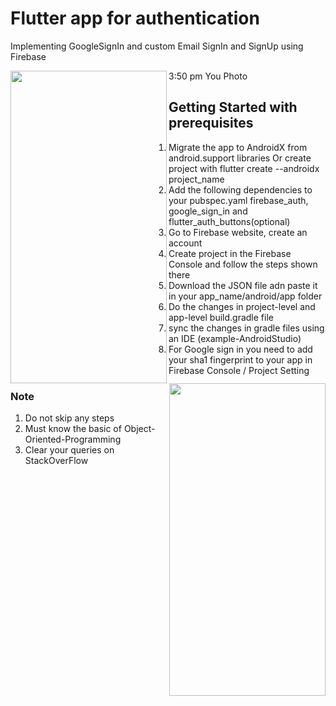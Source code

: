 # Flutter app for authentication 

Implementing GoogleSignIn and custom Email SignIn and SignUp using Firebase

<img align="left" width="250" height="500" src="https://user-images.githubusercontent.com/45196516/66695800-2db3cc00-ece3-11e9-91af-22db8a9ff910.png">
<img align="right" width="250" height="500" src="https://user-images.githubusercontent.com/45196516/66695635-ae71c880-ece1-11e9-943a-08a9f38a51b5.png">



3:50 pm
You
Photo

## Getting Started with prerequisites

1. Migrate the app to AndroidX from android.support libraries
    Or create project with flutter create --androidx project_name
2. Add the following dependencies to your pubspec.yaml
    firebase_auth, google_sign_in and flutter_auth_buttons(optional)
3. Go to Firebase website, create an account
4. Create project in the Firebase Console and follow the steps shown there
5. Download the JSON file adn paste it in your app_name/android/app folder
6. Do the changes in project-level and app-level build.gradle file
7. sync the changes in gradle files using an IDE (example-AndroidStudio)
8. For Google sign in you need to add your sha1 fingerprint to your app in Firebase Console / Project Setting

### Note

1. Do not skip any steps
2. Must know the basic of Object-Oriented-Programming
3. Clear your queries on StackOverFlow 


